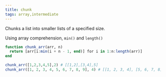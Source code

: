 ```yaml
---
title: chunk
tags: array,intermediate
---
```


Chunks a list into smaller lists of a specified size.

Using array comprehension, `min()` and  `length()`

```jl
function chunk_arr(arr, n)
  return [arr[i:min(i + n - 1, end)] for i in 1:n:length(arr)]
end
```

```jl
chunk_arr([1,2,3,4,5],2) # [[1,2],[3,4],5]
chunk_arr([1, 2, 3, 4, 5, 6, 7, 8, 9], 4) # [[1, 2, 3, 4], [5, 6, 7, 8], [9]]
```
